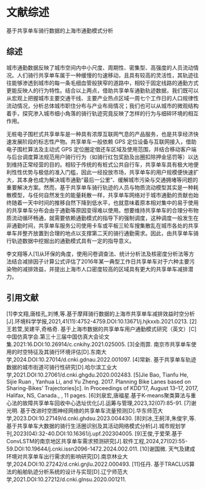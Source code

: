 # 文献综述
基于共享单车骑行数据的上海市通勤模式分析
## 综述
城市通勤数据反映了城市空间内中小尺度、周期性、密集型、高强度的人员流动情况。人们骑行共享单车属于一种缓慢的匀速移动，且具有较高的灵活性，其轨迹往往能够渗透到城市的每一条毛细血管般狭窄的道路中，相较于固定线路的通勤方式更能反映人的行为特性。结合以上两点，借助共享单车通勤轨迹数据，我们既可以从宏观上把握城市主要交通干线、主要产业热点区域一周七个工作日的人口规律性流动情况，分析总体城市职住分布与产业布局情况；我们也可以从城市的微观结构着手，探究渗入城市细小角落的骑行轨迹究竟反映了怎样的行为与细碎环境的相互作用。

无桩电子围栏式共享单车是一种具有浓厚互联网气息的产品服务，也是共享经济快速发展阶段的标志性产物。共享单车一般依赖 GPS 定位设备与互联网接入，借助电子围栏算法及主动式 GPS 定位圈定借还车区域及使用范围，并结合移动客户端与后台调度算法规范用户骑行行为（如骑行红包奖励及出圈扣除押金惩罚等）以达到维持正常经营的目的。相较于传统的有桩式公共自行车，共享单车具有极大地便利性性优势与极低的准入门槛，因此一经投放市场，共享单车的用户规模便快速扩大，其本身也成为解决城市通勤“最后一公里”、缓解城市污染与交通拥堵等问题的重要解决方案。然而，基于共享单车骑行轨迹的人员与物质流动模型其实是一种耗散模型，与任何自然发生的能量耗散一样，共享单车网络对于城市通勤的贡献也始终随着一天中时间的推移自然下降到低水平，也就意味着原本相对集中的易于使用的共享单车分布会由于通勤等原因变得难以使用。想要维持共享单车的合理分布物质流动循环畅通，就需要依赖通勤模式的指导下的强制调度，这种调度一般发生在非通勤时间，共享单车服务公司使用卡车或平板三轮车搜集散乱在城市各处的共享单车并整齐放置到合理的地点以支撑第二天的骑行通勤需求。因此，由共享单车骑行轨迹数据中挖掘出的通勤模式具有一定的指导意义。

李文翔等人[1]从环保的角度，使用问卷调查法、统计分析法及核密度分析法等方法结合减排因子计算公式评估了2016年某一典型工作日共享单车对于六种主要污染物的减排效益，并提出上海市人口密度较高的区域具有更大的共享单车减排潜力。

## 引用文献
[1]李文翔,唐桂孔,刘博,等.基于摩拜骑行数据的上海市共享单车减排效益时空分析[J].环境科学学报,2021,41(11):4752-4759.DOI:10.13671/j.hjkxxb.2021.0213.
[2]王若萱,吴建平,奇格奇. 基于上海市数据的共享单车用户通勤模式研究（英文）[C]中国仿真学会.第三十三届中国仿真大会论文集.2021:16.DOI:10.26914/c.cnkihy.2021.025005.
[3]全雨霏. 南京市共享单车使用的时空特征及其骑行环境评估[D].东南大学,2024.DOI:10.27014/d.cnki.gdnau.2022.001097.
[4]常新. 基于共享单车轨迹数据的城市街道可骑行性研究[D].哈尔滨工业大学,2021.DOI:10.27061/d.cnki.ghgdu.2020.002483.
[5]Jie Bao, Tianfu He, Sijie Ruan , Yanhua Li, and Yu Zheng. 2017. Planning Bike Lanes based on Sharing-Bikes’ Trajectories[c]. In Proceedings of KDD’17, August 13–17, 2017, Halifax, NS, Canada., , 11 pages.
[6]刘泉宏,唐福星.基于K-means聚类算法与重心法的故障共享单车回收中心选址优化[J].运筹与管理,2023,32(07):85-91.
[7]谢光明. 基于改进时空图神经网络的共享单车流量预测[D].华东师范大学,2023.DOI:10.27149/d.cnki.ghdsu.2023.004430.
[8]刘冰,王舸洋,朱俊宇,等.基于共享单车大数据的骑行生活圈识别及其活动网络模式分析[J].城市规划学刊,2023(04):32-40.DOI:10.16361/j.upf.202304005.
[9]王俊,于爱荣.基于ConvLSTM的南京地区共享单车需求预测研究[J].软件工程,2024,27(02):55-59.DOI:10.19644/j.cnki.issn2096-1472.2024.002.011.
[10]谢国微. 天气及建成环境对共享单车出行需求的影响研究[D].南京林业大学,2024.DOI:10.27242/d.cnki.gnjlu.2022.000493.
[11]任丹. 基于TRACLUS算法的船舶轨迹分析系统的设计与实现[D].辽宁师范大学,2021.DOI:10.27212/d.cnki.glnsu.2020.001211.
